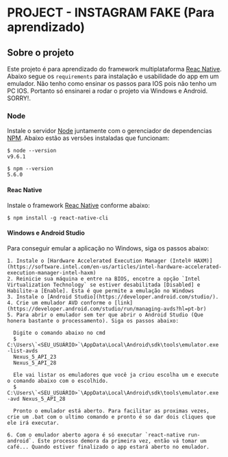# PROJECT - INSTAGRAM FAKE (Para aprendizado)

## Sobre o projeto
  Este projeto é para aprendizado do framework multiplataforma [Reac Native](https://facebook.github.io/react-native/docs/getting-started).
  Abaixo segue os `requirements` para instalação e usabilidade do app em um emulador. Não tenho como ensinar os passos para IOS pois não tenho um PC IOS.
  Portanto só ensinarei a rodar o projeto via Windows e Android. SORRY!.

### Node

Instale o servidor [Node](http://nodejs.org/) juntamente com o gerenciador de dependencias [NPM](https://npmjs.org/).
Abaixo estão as versões instaladas que funcionam:

    $ node --version
    v9.6.1

    $ npm --version
    5.6.0

#### Reac Native

Instale o framework [Reac Native](https://facebook.github.io/react-native/docs/getting-started) conforme abaixo:

    $ npm install -g react-native-cli

#### Windows e Android Studio

Para conseguir emular a aplicação no Windows, siga os passos abaixo:

    1. Instale o [Hardware Accelerated Execution Manager (Intel® HAXM)] (https://software.intel.com/en-us/articles/intel-hardware-accelerated-execution-manager-intel-haxm)
    2. Reinicie sua máquina e entre na BIOS, encotre a opção `Intel Virtualization Technology` se estiver desabilitada [Disabled] e Habilite-a [Enable]. Esta é que permite a emulação no Windows
    3. Instale o [Android Studio](https://developer.android.com/studio/).
    4. Crie um emulador AVD conforme o [link](https://developer.android.com/studio/run/managing-avds?hl=pt-br)
    5. Para abrir o emulador sem ter que abrir o Android Studio (Que honera bastante o processamento). Siga os passos abaixo:
      
      Digite o comando abaixo no cmd
      $ C:\Users\`<SEU_USUÁRIO>`\AppData\Local\Android\sdk\tools\emulator.exe -list-avds
      Nexus_5_API_23
      Nexus_5_API_28
      
      Ele vai listar os emuladores que você ja criou escolha um e execute o comando abaixo com o escolhido.
      $ C:\Users\`<SEU_USUÁRIO>`\AppData\Local\Android\sdk\tools\emulator.exe -avd Nexus_5_API_28
      
      Pronto o emulador está aberto. Para facilitar as proximas vezes, crie um .bat com o ultimo comando e pronto é so dar dois cliques que ele irá executar.
    
    6. Com o emulador aberto agora é só executar `react-native run-android`. Este processo demora da primeira vez, então vá tomar um café... Quando estiver finalizado o app estará aberto no emulador.
    
